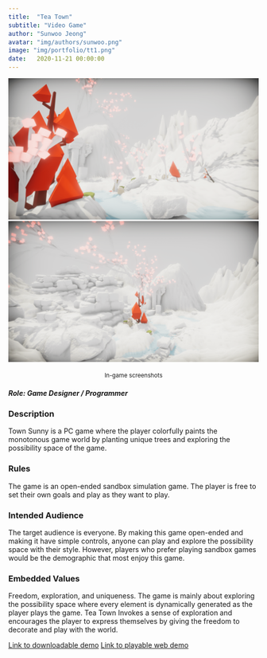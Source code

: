 ```yaml
---
title:  "Tea Town"
subtitle: "Video Game"
author: "Sunwoo Jeong"
avatar: "img/authors/sunwoo.png"
image: "img/portfolio/tt1.png"
date:   2020-11-21 00:00:00
---
```


<center> 

<img src="/img/portfolio/tt2.png"/>
<img src="/img/portfolio/tt3.png"/>
<p><small>In-game screenshots</small></p>

</center>

##### Role: Game Designer / Programmer

### Description
Town Sunny is a PC game where the player colorfully paints the monotonous game world by planting unique trees and exploring the possibility space of the game.

### Rules
The game is an open-ended sandbox simulation game. The player is free to set their own goals and play as they want to play.

### Intended Audience
The target audience is everyone. By making this game open-ended and making it have simple controls, anyone can play and explore the possibility space with their style. However, players who prefer playing sandbox games would be the demographic that most enjoy this game.

### Embedded Values
Freedom, exploration, and uniqueness. The game is mainly about exploring the possibility space where every element is dynamically generated as the player plays the game. Tea Town Invokes a sense of exploration and encourages the player to express themselves by giving the freedom to decorate and play with the world.

[Link to downloadable demo](https://sunjeong.itch.io/tea-town)
[Link to playable web demo](https://sunjeong.itch.io/tea-town-web)
